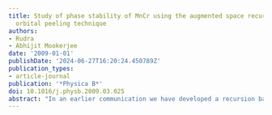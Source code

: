 ```yaml
---
title: Study of phase stability of MnCr using the augmented space recursion based
  orbital peeling technique
authors:
- Rudra
- Abhijit Mookerjee
date: '2009-01-01'
publishDate: '2024-06-27T16:20:24.450789Z'
publication_types:
- article-journal
publication: '*Physica B*'
doi: 10.1016/j.physb.2009.03.025
abstract: "In an earlier communication we have developed a recursion based approach to the study of phase stability and transition of binary alloys [K. Tarafder, M. Rahaman, D. Paudyal, B. Sanyal, O. Eriksson, A. Mookerjee, Physica B 403 (2000) 4111]. We had combined the recursion method introduced by Haydock et al. [J. Phys. C Solid State Phys. 5 (1972) 2485] and the our augmented space approach [A. Mookerjee, J. Phys. C Solid State Phys. 6 (1973) 1340] with the orbital peeling technique proposed by Burke [Surf. Sci. 58 (1976) 349] to determine the small energy differences involved in the discussion of phase stability. We extend that methodology for the study of MnCr alloys."
---
```


